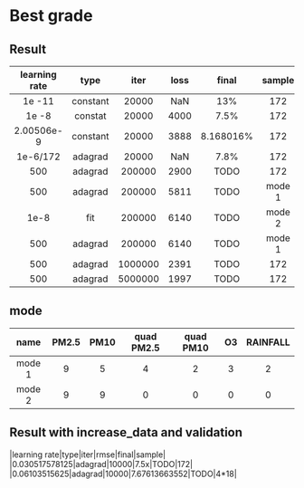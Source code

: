 # Best grade
## Result 
| learning rate | type | iter | loss | final|sample|
|:------:|:------:|:------:|:------:|:------:|:------:|
|1e -11| constant | 20000 | NaN | 13% |172|
|1e -8 | constat|20000|4000|7.5%|172|
|2.00506e-9|constant|20000|3888|8.168016%|172|
|1e-6/172|adagrad|20000|NaN|7.8%|172|
|500|adagrad|200000|2900|TODO|172|
|500|adagrad|200000|5811|TODO|mode 1|
|1e-8|fit|200000|6140|TODO|mode 2|
|500|adagrad|200000|6140|TODO|mode 1|
|500|adagrad|1000000|2391|TODO|172|
|500|adagrad|5000000|1997|TODO|172|
## mode
| name | PM2.5 | PM10 | quad PM2.5 | quad PM10 | O3 | RAINFALL|
|:------:|:------:|:------:|:------:|:------:|:------:|:------:|
|mode 1|9|5|4|2|3|2|
|mode 2|9|9|0|0|0|0|


## Result with increase_data and validation
|learning rate|type|iter|rmse|final|sample|
|0.030517578125|adagrad|10000|7.5x|TODO|172|
|0.06103515625|adagrad|10000|7.67613663552|TODO|4*18|

